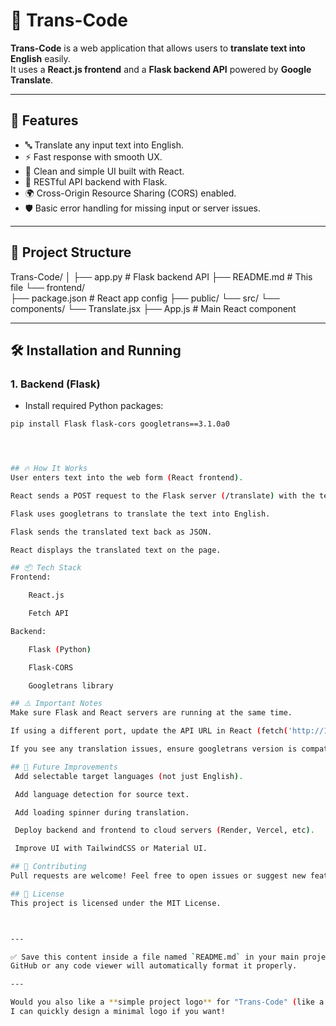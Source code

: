 # 📄 Trans-Code

**Trans-Code** is a web application that allows users to **translate text into English** easily.  
It uses a **React.js frontend** and a **Flask backend API** powered by **Google Translate**.

---

## 🚀 Features

- 🔤 Translate any input text into English.
- ⚡ Fast response with smooth UX.
- 🎨 Clean and simple UI built with React.
- 🔗 RESTful API backend with Flask.
- 🌍 Cross-Origin Resource Sharing (CORS) enabled.
- 🛡️ Basic error handling for missing input or server issues.

---

## 📁 Project Structure

Trans-Code/ 
│ 
├── app.py # Flask backend API 
├── README.md # This file 
└── frontend/  
    ├── package.json # React app config 
    ├── public/ 
    └── src/
        └── components/
            └── Translate.jsx 
    ├── App.js # Main React component 



---

## 🛠️ Installation and Running

### 1. Backend (Flask)

- Install required Python packages:

```bash
pip install Flask flask-cors googletrans==3.1.0a0




## 🔥 How It Works
User enters text into the web form (React frontend).

React sends a POST request to the Flask server (/translate) with the text.

Flask uses googletrans to translate the text into English.

Flask sends the translated text back as JSON.

React displays the translated text on the page.

## 📦 Tech Stack
Frontend:

    React.js

    Fetch API

Backend:

    Flask (Python)

    Flask-CORS

    Googletrans library

## ⚠️ Important Notes
Make sure Flask and React servers are running at the same time.

If using a different port, update the API URL in React (fetch('http://127.0.0.1:5000/translate', {...}).

If you see any translation issues, ensure googletrans version is compatible (3.1.0a0 is stable).

## 🌟 Future Improvements
 Add selectable target languages (not just English).

 Add language detection for source text.

 Add loading spinner during translation.

 Deploy backend and frontend to cloud servers (Render, Vercel, etc).

 Improve UI with TailwindCSS or Material UI.

## 🤝 Contributing
Pull requests are welcome! Feel free to open issues or suggest new features.

## 📄 License
This project is licensed under the MIT License.



---

✅ Save this content inside a file named `README.md` in your main project folder.  
GitHub or any code viewer will automatically format it properly.

---

Would you also like a **simple project logo** for "Trans-Code" (like a small free graphic)? 🚀  
I can quickly design a minimal logo if you want!
